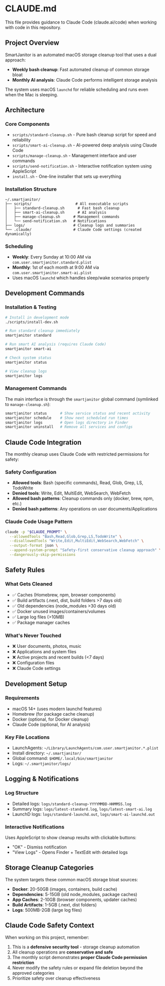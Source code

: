 # CLAUDE.md

This file provides guidance to Claude Code (claude.ai/code) when working with code in this repository.

## Project Overview

SmartJanitor is an automated macOS storage cleanup tool that uses a dual approach:
- **Weekly bash cleanup**: Fast automated cleanup of common storage bloat
- **Monthly AI analysis**: Claude Code performs intelligent storage analysis

The system uses macOS `launchd` for reliable scheduling and runs even when the Mac is sleeping.

## Architecture

### Core Components
- `scripts/standard-cleanup.sh` - Pure bash cleanup script for speed and reliability
- `scripts/smart-ai-cleanup.sh` - AI-powered deep analysis using Claude Code
- `scripts/manage-cleanup.sh` - Management interface and user commands  
- `scripts/send-notification.sh` - Interactive notification system using AppleScript
- `install.sh` - One-line installer that sets up everything

### Installation Structure
```
~/.smartjanitor/
├── scripts/                    # All executable scripts
│   ├── standard-cleanup.sh      # Fast bash cleanup
│   ├── smart-ai-cleanup.sh      # AI analysis
│   ├── manage-cleanup.sh      # Management commands  
│   └── send-notification.sh   # Notifications
├── logs/                      # Cleanup logs and summaries
└── .claude/                   # Claude Code settings (created dynamically)
```

### Scheduling
- **Weekly**: Every Sunday at 10:00 AM via `com.user.smartjanitor.standard.plist`
- **Monthly**: 1st of each month at 9:00 AM via `com.user.smartjanitor.smart-ai.plist`
- Uses macOS `launchd` which handles sleep/wake scenarios properly

## Development Commands

### Installation & Testing
```bash
# Install in development mode
./scripts/install-dev.sh

# Run standard cleanup immediately 
smartjanitor standard

# Run smart AI analysis (requires Claude Code)
smartjanitor smart-ai

# Check system status
smartjanitor status

# View cleanup logs
smartjanitor logs
```

### Management Commands
The main interface is through the `smartjanitor` global command (symlinked to `manage-cleanup.sh`):
```bash
smartjanitor status      # Show service status and recent activity
smartjanitor schedule    # Show next scheduled run times  
smartjanitor logs        # Open logs directory in Finder
smartjanitor uninstall   # Remove all services and configs
```

## Claude Code Integration

The monthly cleanup uses Claude Code with restricted permissions for safety:

### Safety Configuration
- **Allowed tools**: Bash (specific commands), Read, Glob, Grep, LS, TodoWrite
- **Denied tools**: Write, Edit, MultiEdit, WebSearch, WebFetch
- **Allowed bash patterns**: Cleanup commands only (docker, brew, npm, etc.)
- **Denied bash patterns**: Any operations on user documents/Applications

### Claude Code Usage Pattern
```bash
claude -p "$CLAUDE_PROMPT" \
  --allowedTools "Bash,Read,Glob,Grep,LS,TodoWrite" \
  --disallowedTools "Write,Edit,MultiEdit,WebSearch,WebFetch" \
  --output-format json \
  --append-system-prompt "Safety-first conservative cleanup approach" \
  --dangerously-skip-permissions
```

## Safety Rules

### What Gets Cleaned
- ✅ Caches (Homebrew, npm, browser components)
- ✅ Build artifacts (.next, dist, build folders >7 days old)
- ✅ Old dependencies (node_modules >30 days old)
- ✅ Docker unused images/containers/volumes  
- ✅ Large log files (>10MB)
- ✅ Package manager caches

### What's Never Touched
- ❌ User documents, photos, music
- ❌ Applications and system files
- ❌ Active projects and recent builds (<7 days)
- ❌ Configuration files
- ❌ Claude Code settings

## Development Setup

### Requirements
- macOS 14+ (uses modern launchd features)
- Homebrew (for package cache cleanup)
- Docker (optional, for Docker cleanup)
- Claude Code (optional, for AI analysis)

### Key File Locations
- LaunchAgents: `~/Library/LaunchAgents/com.user.smartjanitor.*.plist`
- Install directory: `~/.smartjanitor/`
- Global command: `$HOME/.local/bin/smartjanitor`
- Logs: `~/.smartjanitor/logs/`

## Logging & Notifications

### Log Structure
- Detailed logs: `logs/standard-cleanup-YYYYMMDD-HHMMSS.log`
- Summary logs: `logs/latest-standard.log`, `logs/latest-smart-ai.log`
- LaunchD logs: `logs/standard-launchd.out`, `logs/smart-ai-launchd.out`

### Interactive Notifications
Uses AppleScript to show cleanup results with clickable buttons:
- "OK" - Dismiss notification  
- "View Logs" - Opens Finder + TextEdit with detailed logs

## Storage Cleanup Categories

The system targets these common macOS storage bloat sources:
- **Docker**: 20-50GB (images, containers, build cache)
- **Dependencies**: 5-15GB (old node_modules, package caches)
- **App Caches**: 2-10GB (browser components, updater caches) 
- **Build Artifacts**: 1-5GB (.next, dist folders)
- **Logs**: 500MB-2GB (large log files)

## Claude Code Safety Context

When working on this project, remember:
1. This is a **defensive security tool** - storage cleanup automation
2. All cleanup operations are **conservative and safe**
3. The monthly script demonstrates **proper Claude Code permission restriction**
4. Never modify the safety rules or expand file deletion beyond the approved categories
5. Prioritize safety over cleanup effectiveness